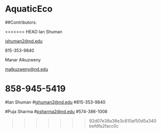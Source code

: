 # AquaticEco

##Contributors:

<<<<<<< HEAD
Ian Shuman

ishuman2@nd.edu

815-353-9840


Manar Alkuzweny

malkuzweny@nd.edu

858-945-5419
=======
#Ian Shuman
#ishuman2@nd.edu
#815-353-9840

#Puja Sharma
#psharma2@nd.edu
#574-386-1008
>>>>>>> 92d07e38a38e3c810af50d5a340befdfa2facc0c
